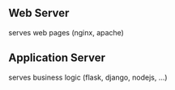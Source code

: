 ## Web Server
serves web pages (nginx, apache)
## Application Server
serves business logic (flask, django, nodejs, ...)
